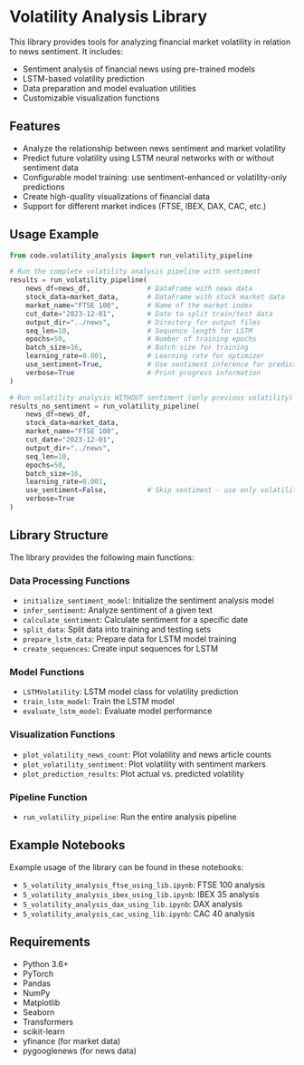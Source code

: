 # Volatility Analysis Library

This library provides tools for analyzing financial market volatility in relation to news sentiment. It includes:

- Sentiment analysis of financial news using pre-trained models
- LSTM-based volatility prediction
- Data preparation and model evaluation utilities
- Customizable visualization functions

## Features

- Analyze the relationship between news sentiment and market volatility
- Predict future volatility using LSTM neural networks with or without sentiment data
- Configurable model training: use sentiment-enhanced or volatility-only predictions
- Create high-quality visualizations of financial data
- Support for different market indices (FTSE, IBEX, DAX, CAC, etc.)

## Usage Example

```python
from code.volatility_analysis import run_volatility_pipeline

# Run the complete volatility analysis pipeline with sentiment
results = run_volatility_pipeline(
    news_df=news_df,              # DataFrame with news data
    stock_data=market_data,       # DataFrame with stock market data
    market_name="FTSE 100",       # Name of the market index
    cut_date="2023-12-01",        # Date to split train/test data
    output_dir="../news",         # Directory for output files
    seq_len=10,                   # Sequence length for LSTM
    epochs=50,                    # Number of training epochs
    batch_size=16,                # Batch size for training
    learning_rate=0.001,          # Learning rate for optimizer
    use_sentiment=True,           # Use sentiment inference for predictions
    verbose=True                  # Print progress information
)

# Run volatility analysis WITHOUT sentiment (only previous volatility)
results_no_sentiment = run_volatility_pipeline(
    news_df=news_df,
    stock_data=market_data,
    market_name="FTSE 100",
    cut_date="2023-12-01",
    output_dir="../news",
    seq_len=10,
    epochs=50,
    batch_size=16,
    learning_rate=0.001,
    use_sentiment=False,          # Skip sentiment - use only volatility history
    verbose=True
)
```

## Library Structure

The library provides the following main functions:

### Data Processing Functions

- `initialize_sentiment_model`: Initialize the sentiment analysis model
- `infer_sentiment`: Analyze sentiment of a given text
- `calculate_sentiment`: Calculate sentiment for a specific date
- `split_data`: Split data into training and testing sets
- `prepare_lstm_data`: Prepare data for LSTM model training
- `create_sequences`: Create input sequences for LSTM

### Model Functions

- `LSTMVolatility`: LSTM model class for volatility prediction
- `train_lstm_model`: Train the LSTM model
- `evaluate_lstm_model`: Evaluate model performance

### Visualization Functions

- `plot_volatility_news_count`: Plot volatility and news article counts
- `plot_volatility_sentiment`: Plot volatility with sentiment markers
- `plot_prediction_results`: Plot actual vs. predicted volatility

### Pipeline Function

- `run_volatility_pipeline`: Run the entire analysis pipeline

## Example Notebooks

Example usage of the library can be found in these notebooks:

- `5_volatility_analysis_ftse_using_lib.ipynb`: FTSE 100 analysis
- `5_volatility_analysis_ibex_using_lib.ipynb`: IBEX 35 analysis
- `5_volatility_analysis_dax_using_lib.ipynb`: DAX analysis
- `5_volatility_analysis_cac_using_lib.ipynb`: CAC 40 analysis

## Requirements

- Python 3.6+
- PyTorch
- Pandas
- NumPy
- Matplotlib
- Seaborn
- Transformers
- scikit-learn
- yfinance (for market data)
- pygooglenews (for news data)